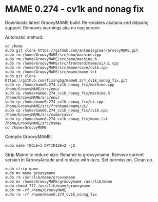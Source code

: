# MAME 0.274 - cv1k and nonag fix
Downloads latest GroovyMAME build. Re-enables akatana and ddpsdoj support. Removes warnings aka no nag screen.

Automatic method:
```
cd /home
sudo git clone https://github.com/antonioginer/GroovyMAME.git
sudo rm /home/GroovyMAME/src/emu/machine.cpp
sudo rm /home/GroovyMAME/src/emu/machine.h
sudo rm /home/GroovyMAME/src/frontend/mame/ui/ui.cpp
sudo rm /home/GroovyMAME/src/mame/cave/cv1k.cpp
sudo rm /home/GroovyMAME/src/mame/mame.lst
sudo git clone https://github.com/fixongbg/mame0.274_cv1k_nonag_fix.git
sudo cp /home/mame0.274_cv1k_nonag_fix/machine.cpp /home/GroovyMAME/src/emu/
sudo cp /home/mame0.274_cv1k_nonag_fix/machine.h /home/GroovyMAME/src/emu/
sudo cp /home/mame0.274_cv1k_nonag_fix/ui.cpp /home/GroovyMAME/src/frontend/mame/ui/
sudo cp /home/mame0.274_cv1k_nonag_fix/cv1k.cpp /home/GroovyMAME/src/mame/cave/
sudo cp /home/mame0.274_cv1k_nonag_fix/mame.lst /home/GroovyMAME/src/mame/
cd /home/GroovyMAME
```
Compile GroovyMAME:
```
sudo make TOOLS=1 OPTIMIZE=2 -j2
```
Strip Mame to reduce size. Rename to groovymame. Remove current version in GroovyArcade and replace with ours. Set permission. Clean up.
```
sudo strip mame
sudo mv mame groovymame
sudo rm /usr/lib/mame/groovymame
sudo mv /home/GroovyMAME/groovymame /usr/lib/mame
sudo chmod 777 /usr/lib/mame/groovymame
sudo rm -rf /home/GroovyMAME
sudo rm -rf /home/mame0.274_cv1k_nonag_fix
```


